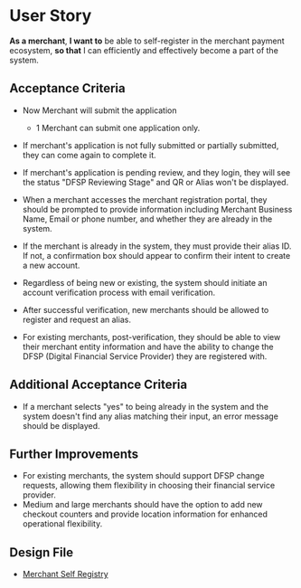 # User Story
**As a merchant**, **I want to** be able to self-register in the merchant payment ecosystem, **so that** I can efficiently and effectively become a part of the system.
 
## Acceptance Criteria

- Now Merchant will submit the application
  - 1 Merchant can submit one application only.
- If merchant's application is not fully submitted or partially submitted, they can come again to complete it.
- If merchant's application is pending review, and they login, they will see the status "DFSP Reviewing Stage" and QR or Alias won't be displayed.

- When a merchant accesses the merchant registration portal, they should be prompted to provide information including Merchant Business Name, Email or phone number, and whether they are already in the system.
 
- If the merchant is already in the system, they must provide their alias ID. If not, a confirmation box should appear to confirm their intent to create a new account.
 
- Regardless of being new or existing, the system should initiate an account verification process with email verification.
 
- After successful verification, new merchants should be allowed to register and request an alias.
 
- For existing merchants, post-verification, they should be able to view their merchant entity information and have the ability to change the DFSP (Digital Financial Service Provider) they are registered with.
 
## Additional Acceptance Criteria
- If a merchant selects "yes" to being already in the system and the system doesn't find any alias matching their input, an error message should be displayed.
 
## Further Improvements
- For existing merchants, the system should support DFSP change requests, allowing them flexibility in choosing their financial service provider.
- Medium and large merchants should have the option to add new checkout counters and provide location information for enhanced operational flexibility.


## Design File
* [Merchant Self Registry](https://www.figma.com/proto/sEFusJJ4pQedgXvfRixE7b/Merchant-Registry-Prototype?page-id=3829%3A43204&type=design&node-id=3829-43205&viewport=-1186%2C-688%2C0.48&t=pF8MCoLm5yaB6VEj-1&scaling=scale-down&starting-point-node-id=3829%3A43205&show-proto-sidebar=1&mode=design)
